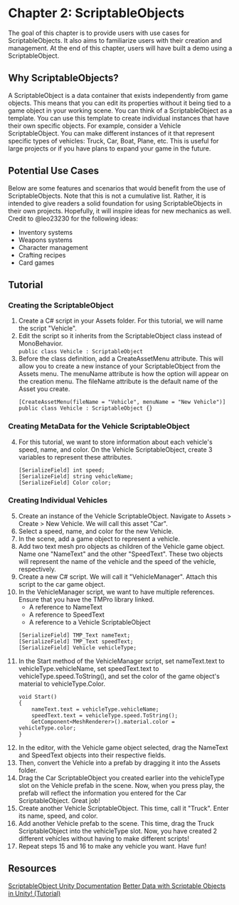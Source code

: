 # Chapter 2: ScriptableObjects
The goal of this chapter is to provide users with use cases for ScriptableObjects. It also aims to familiarize users with their creation and management. At the end of this chapter, users will have built a demo using a ScriptableObject. 

## Why ScriptableObjects?
A ScriptableObject is a data container that exists independently from game objects. This means that you can edit its properties without it being tied to a game object in your working scene. You can think of a ScriptableObject as a template. You can use this template to create individual instances that have their own specific objects. For example, consider a Vehicle ScriptableObject. You can make different instances of it that represent specific types of vehicles: Truck, Car, Boat, Plane, etc. This is useful for large projects or if you have plans to expand your game in the future. 

## Potential Use Cases
Below are some features and scenarios that would benefit from the use of ScriptableObjects. Note that this is not a cumulative list. Rather, it is intended to give readers a solid foundation for using ScriptableObjects in their own projects. Hopefully, it will inspire ideas for new mechanics as well. Credit to @leo23230 for the following ideas: 
* Inventory systems
* Weapons systems
* Character management
* Crafting recipes
* Card games

## Tutorial
### Creating the ScriptableObject
1. Create a C# script in your Assets folder. For this tutorial, we will name the script "Vehicle". 
2. Edit the script so it inherits from the ScriptableObject class instead of MonoBehavior.<br>
`public class Vehicle : ScriptableObject`
3. Before the class definition, add a CreateAssetMenu attribute. This will allow you to create a new instance of your ScriptableObject from the Assets menu. The menuName attribute is how the option will appear on the creation menu. The fileName attribute is the default name of the Asset you create.
    ```
    [CreateAssetMenu(fileName = "Vehicle", menuName = "New Vehicle")]
    public class Vehicle : ScriptableObject {}
    ```
### Creating MetaData for the Vehicle ScriptableObject
4. For this tutorial, we want to store information about each vehicle's speed, name, and color. On the Vehicle ScriptableObject, create 3 variables to represent these attributes. 
    ```
    [SerializeField] int speed;
    [SerializeField] string vehicleName;
    [SerializeField] Color color;
    ```
### Creating Individual Vehicles
5. Create an instance of the Vehicle ScriptableObject. Navigate to Assets > Create > New Vehicle. We will call this asset "Car".
6. Select a speed, name, and color for the new Vehicle. 
7. In the scene, add a game object to represent a vehicle.
8. Add two text mesh pro objects as children of the Vehicle game object. Name one "NameText" and the other "SpeedText". These two objects will represent the name of the vehicle and the speed of the vehicle, respectively. 
9. Create a new C# script. We will call it "VehicleManager". Attach this script to the car game object.
10. In the VehicleManager script, we want to have multiple references. Ensure that you have the TMPro library linked.
    * A reference to NameText
    * A reference to SpeedText
    * A reference to a Vehicle ScriptableObject
    ```
    [SerializeField] TMP_Text nameText;
    [SerializeField] TMP_Text speedText;
    [SerializeField] Vehicle vehicleType;
    ```
11. In the Start method of the VehicleManager script, set nameText.text to vehicleType.vehicleName, set speedText.text to vehicleType.speed.ToString(), and set the color of the game object's material to vehicleType.Color.
    ```
    void Start()
    {
        nameText.text = vehicleType.vehicleName;
        speedText.text = vehicleType.speed.ToString();
        GetComponent<MeshRenderer>().material.color = vehicleType.color;
    }
    ```
12. In the editor, with the Vehicle game object selected, drag the NameText and SpeedText objects into their respective fields.
13. Then, convert the Vehicle into a prefab by dragging it into the Assets folder. 
14. Drag the Car ScriptableObject you created earlier into the vehicleType slot on the Vehicle prefab in the scene. Now, when you press play, the prefab will reflect the information you entered for the Car ScriptableObject. Great job!
15. Create another Vehicle ScriptableObject. This time, call it "Truck". Enter its name, speed, and color.
16. Add another Vehicle prefab to the scene. This time, drag the Truck ScriptableObject into the vehicleType slot. Now, you have created 2 different vehicles without having to make different scripts!
17. Repeat steps 15 and 16 to make any vehicle you want. Have fun!

## Resources
[ScriptableObject Unity Documentation](https://docs.unity3d.com/ScriptReference/ScriptableObject.html)
[Better Data with Scriptable Objects in Unity! (Tutorial)](https://www.youtube.com/watch?v=PVOVIxNxxeQ)